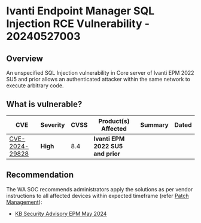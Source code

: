 # Ivanti Endpoint Manager SQL Injection RCE Vulnerability - 20240527003

## Overview

An unspecified SQL Injection vulnerability in Core server of Ivanti EPM 2022 SU5 and prior allows an authenticated attacker within the same network to execute arbitrary code.

## What is vulnerable?

| CVE                                                               | Severity | CVSS | Product(s) Affected               | Summary | Dated |
| ----------------------------------------------------------------- | -------- | ---- | --------------------------------- | ------- | ----- |
| [CVE-2024-29828](https://nvd.nist.gov/vuln/detail/CVE-2024-29828) | **High** | 8.4  | **Ivanti EPM 2022 SU5 and prior** |         |       |

## Recommendation

The WA SOC recommends administrators apply the solutions as per vendor instructions to all affected devices within expected timeframe (refer [Patch Management](../guidelines/patch-management.md)):

- [KB Security Advisory EPM May 2024](https://forums.ivanti.com/s/article/KB-Security-Advisory-EPM-May-2024?language=en_US)
